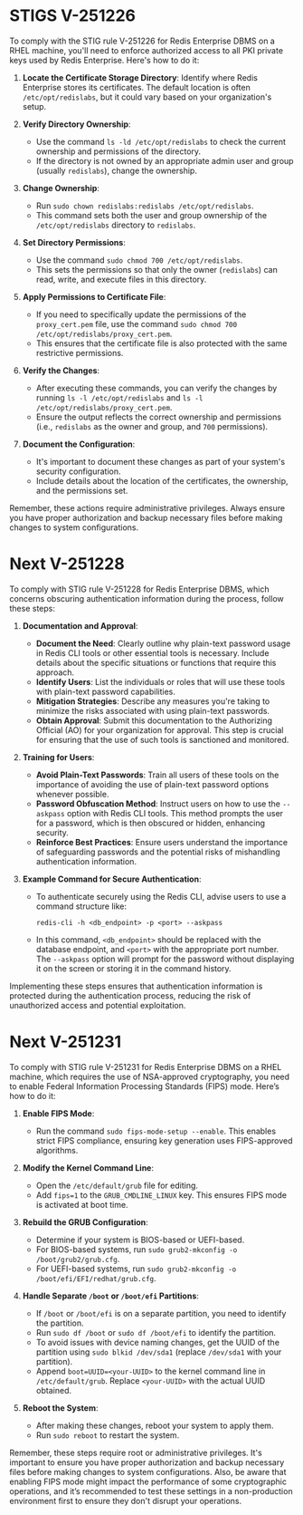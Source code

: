 # STIGS V-251226

To comply with the STIG rule V-251226 for Redis Enterprise DBMS on a RHEL machine, you'll need to enforce authorized access to all PKI private keys used by Redis Enterprise. Here's how to do it:

1. **Locate the Certificate Storage Directory**: Identify where Redis Enterprise stores its certificates. The default location is often `/etc/opt/redislabs`, but it could vary based on your organization's setup.

2. **Verify Directory Ownership**:
   - Use the command `ls -ld /etc/opt/redislabs` to check the current ownership and permissions of the directory.
   - If the directory is not owned by an appropriate admin user and group (usually `redislabs`), change the ownership.

3. **Change Ownership**:
   - Run `sudo chown redislabs:redislabs /etc/opt/redislabs`.
   - This command sets both the user and group ownership of the `/etc/opt/redislabs` directory to `redislabs`.

4. **Set Directory Permissions**:
   - Use the command `sudo chmod 700 /etc/opt/redislabs`.
   - This sets the permissions so that only the owner (`redislabs`) can read, write, and execute files in this directory.

5. **Apply Permissions to Certificate File**:
   - If you need to specifically update the permissions of the `proxy_cert.pem` file, use the command `sudo chmod 700 /etc/opt/redislabs/proxy_cert.pem`.
   - This ensures that the certificate file is also protected with the same restrictive permissions.

6. **Verify the Changes**:
   - After executing these commands, you can verify the changes by running `ls -l /etc/opt/redislabs` and `ls -l /etc/opt/redislabs/proxy_cert.pem`.
   - Ensure the output reflects the correct ownership and permissions (i.e., `redislabs` as the owner and group, and `700` permissions).

7. **Document the Configuration**:
   - It's important to document these changes as part of your system's security configuration.
   - Include details about the location of the certificates, the ownership, and the permissions set.

Remember, these actions require administrative privileges. Always ensure you have proper authorization and backup necessary files before making changes to system configurations.

# Next V-251228

To comply with STIG rule V-251228 for Redis Enterprise DBMS, which concerns obscuring authentication information during the process, follow these steps:

1. **Documentation and Approval**:
   - **Document the Need**: Clearly outline why plain-text password usage in Redis CLI tools or other essential tools is necessary. Include details about the specific situations or functions that require this approach.
   - **Identify Users**: List the individuals or roles that will use these tools with plain-text password capabilities.
   - **Mitigation Strategies**: Describe any measures you're taking to minimize the risks associated with using plain-text passwords.
   - **Obtain Approval**: Submit this documentation to the Authorizing Official (AO) for your organization for approval. This step is crucial for ensuring that the use of such tools is sanctioned and monitored.

2. **Training for Users**:
   - **Avoid Plain-Text Passwords**: Train all users of these tools on the importance of avoiding the use of plain-text password options whenever possible.
   - **Password Obfuscation Method**: Instruct users on how to use the `--askpass` option with Redis CLI tools. This method prompts the user for a password, which is then obscured or hidden, enhancing security.
   - **Reinforce Best Practices**: Ensure users understand the importance of safeguarding passwords and the potential risks of mishandling authentication information.

3. **Example Command for Secure Authentication**:
   - To authenticate securely using the Redis CLI, advise users to use a command structure like: 
     ```
     redis-cli -h <db_endpoint> -p <port> --askpass
     ```
   - In this command, `<db_endpoint>` should be replaced with the database endpoint, and `<port>` with the appropriate port number. The `--askpass` option will prompt for the password without displaying it on the screen or storing it in the command history.

Implementing these steps ensures that authentication information is protected during the authentication process, reducing the risk of unauthorized access and potential exploitation.

# Next V-251231

To comply with STIG rule V-251231 for Redis Enterprise DBMS on a RHEL machine, which requires the use of NSA-approved cryptography, you need to enable Federal Information Processing Standards (FIPS) mode. Here’s how to do it:

1. **Enable FIPS Mode**:
   - Run the command `sudo fips-mode-setup --enable`. This enables strict FIPS compliance, ensuring key generation uses FIPS-approved algorithms.

2. **Modify the Kernel Command Line**:
   - Open the `/etc/default/grub` file for editing.
   - Add `fips=1` to the `GRUB_CMDLINE_LINUX` key. This ensures FIPS mode is activated at boot time.

3. **Rebuild the GRUB Configuration**:
   - Determine if your system is BIOS-based or UEFI-based.
   - For BIOS-based systems, run `sudo grub2-mkconfig -o /boot/grub2/grub.cfg`.
   - For UEFI-based systems, run `sudo grub2-mkconfig -o /boot/efi/EFI/redhat/grub.cfg`.

4. **Handle Separate `/boot` or `/boot/efi` Partitions**:
   - If `/boot` or `/boot/efi` is on a separate partition, you need to identify the partition.
   - Run `sudo df /boot` or `sudo df /boot/efi` to identify the partition.
   - To avoid issues with device naming changes, get the UUID of the partition using `sudo blkid /dev/sda1` (replace `/dev/sda1` with your partition).
   - Append `boot=UUID=<your-UUID>` to the kernel command line in `/etc/default/grub`. Replace `<your-UUID>` with the actual UUID obtained.

5. **Reboot the System**:
   - After making these changes, reboot your system to apply them.
   - Run `sudo reboot` to restart the system.

Remember, these steps require root or administrative privileges. It's important to ensure you have proper authorization and backup necessary files before making changes to system configurations. Also, be aware that enabling FIPS mode might impact the performance of some cryptographic operations, and it’s recommended to test these settings in a non-production environment first to ensure they don't disrupt your operations.
